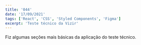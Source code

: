 ```yaml
---
title: '044'
date: '17/09/2021'
tags: ['React', 'CSS', 'Styled Components', 'Figma']
excerpt: 'Teste técnico da Vizir'
---
```

Fiz algumas seções mais básicas da aplicação do teste técnico.
